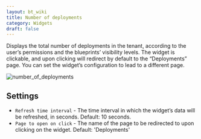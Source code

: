 ```yaml
---
layout: bt_wiki
title: Number of deployments
category: Widgets
draft: false
---
```

Displays the total number of deployments in the tenant, according to the user’s permissions and the blueprints’ visibility levels.
The widget is clickable, and upon clicking will redirect by default to the “Deployments” page. You can set the widget’s configuration to lead to a different page.

![number_of_deployments]( /images/ui/widgets/num_of_deployments.png )


## Settings

* `Refresh time interval` - The time interval in which the widget’s data will be refreshed, in seconds. Default: 10 seconds.
* `Page to open on click` -  The name of the page to be redirected to upon clicking on the widget. Default: 'Deployments'
